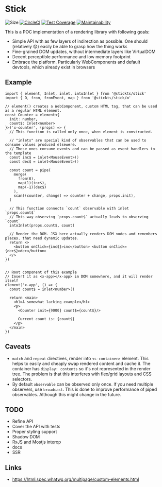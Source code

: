 # Stick

![Size](https://img.shields.io/bundlephobia/minzip/@stickts/stick)
[![CircleCI](https://circleci.com/gh/dcbrwn/stick/tree/dev.svg?style=svg)](https://circleci.com/gh/dcbrwn/stick/tree/dev)
[![Test Coverage](https://api.codeclimate.com/v1/badges/d56309aed4f0a8657ed5/test_coverage)](https://codeclimate.com/github/dcbrwn/stick/test_coverage)
[![Maintainability](https://api.codeclimate.com/v1/badges/d56309aed4f0a8657ed5/maintainability)](https://codeclimate.com/github/dcbrwn/stick/maintainability)

This is a POC implementation of a rendering library with following goals:
- Simple API with as few layers of indirection as possible. One should (relatively 😟) easily be able to grasp how the thing works
- Fine-grained DOM updates, without intermediate layers like VirtualDOM
- Decent perceptible performance and low memory footprint
- Embrace the platform. Particularly WebComponents and default devtools, which already exist in browsers

## Example

```tsx
import { element, Inlet, inlet, intoInlet } from '@stickts/stick'
import { O, from, fromEvent, map } from '@stickts/stick/o'

// element() creates a WebComponent, custom HTML tag, that can be used as a regular HTML element.
const Counter = element<{
  init: number,
  count$: Inlet<number>
}>('x-counter', (props) => {
  // This function is called only once, when element is constructed.

  // "inlets" are special kind of observables that can be used to consume values produced elsewere.
  // These ones consume events and can be passed as event handlers to the template
  const inc$ = inlet<MouseEvent>()
  const dec$ = inlet<MouseEvent>()

  const count = pipe(
    merge(
      from(0),
      map(1)(inc$),
      map(-1)(dec$)
    ),
    scan((counter, change) => counter + change, props.init),
  )

  // This function connects `count` observable with inlet `props.count$`
  // This way observing `props.count$` actually leads to observing `count`
  intoInlet(props.count$, count)

  // Render the DOM. JSX here actually renders DOM nodes and remembers places, that need dynamic updates.
  return <>
    <button onClick={inc$}>inc</button> <button onClick={dec$}>dec</button>
  </>
})


// Root component of this example
// Insert it as <x-app></x-app> in DOM somewhere, and it will render itself
element('x-app', () => {
  const count$ = inlet<number>()

  return <main>
    <h1>A somewhat lacking example</h1>
    <p>
      <Counter init={9000} count$={count$}/>

      Current count is: {count$}
    </p>
  </main>
})
```

## Caveats

- `match` and `repeat` directives, render into `<s-container>` element. This helps to easily and cheaply swap rendered content and cache it. The container has `display: contents` so it's not represented in the render tree. The problem is that this interferes with flex/grid layouts and CSS selectors.
- By default `observable` can be observed only once. If you need multiple observers, use `broadcast`. This is done to improve performance of piped observables. Although this might change in the future.

## TODO

- Refine API
- Cover the API with tests
- Proper styling support
- Shadow DOM
- RxJS and Mostjs interop
- docs
- SSR

## Links

- https://html.spec.whatwg.org/multipage/custom-elements.html
